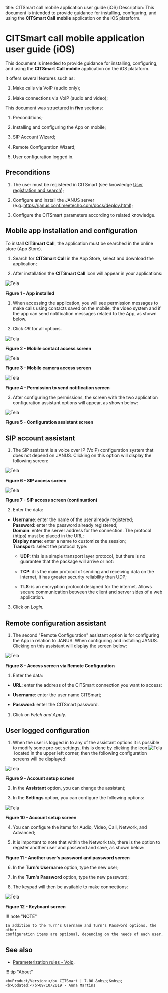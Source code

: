 title: CITSmart call mobile application user guide (iOS)
Description: This document is intended to provide guidance for installing, configuring, and using the **CITSmart Call mobile** application on the iOS plataform.

# CITSmart call mobile application user guide (iOS)

This document is intended to provide guidance for installing, configuring, and
using the **CITSmart Call mobile** application on the iOS plataform.

It offers several features such as:

1.  Make calls via VoIP (audio only);

2.  Make connections via VoIP (audio and video);

This document was structured in **five** sections:

1.  Preconditions;

2.  Installing and configuring the App on mobile;

3.  SIP Account Wizard;

4.  Remote Configuration Wizard;

5.  User configuration logged in.

Preconditions
-------------

1.  The user must be registered in CITSmart (see knowledge [User registration
    and search][1]);

2.  Configure and install the JANUS server (e.g.:https://janus.conf.meetecho.com/docs/deploy.html);

3.  Configure the CITSmart parameters according to related knowledge.

Mobile app installation and configuration
-----------------------------------------

To install **CITSmart Call**, the application must be searched in the online
store (App Store).

1.  Search for **CITSmart Call** in the App Store, select and download the
    application;

2.  After installation the **CITSmart Call** icon will appear in your
    applications:

![Tela](images/app-call.img1.jpg)

**Figure 1 - App installed**

1.  When accessing the application, you will see permission messages to make
    calls using contacts saved on the mobile, the video system and if the app
    can send notification messages related to the App, as shown below.

2.  Click *OK* for all options.

![Tela](images/app-call.img2.jpg)

**Figure 2 - Mobile contact access screen**

![Tela](images/app-call.img3.jpg)

**Figure 3 - Mobile camera access screen**

![Tela](images/app-call.img4.jpg)

**Figure 4 - Permission to send notification screen**

3.  After configuring the permissions, the screen with the two application
    configuration assistant options will appear, as shown below:

![Tela](images/app-call.img5.jpg)

**Figure 5 - Configuration assistant screen**

SIP account assistant
---------------------

1.  The SIP assistant is a voice over IP (VoIP) configuration system that does
    not depend on JANUS. Clicking on this option will display the following
    screen:

![Tela](images/app-call.img6.jpg)

**Figure 6 - SIP access screen**

![Tela](images/app-call.img7.jpg)

**Figure 7 - SIP access screen (continuation)**

2.  Enter the data:

-   **Username**: enter the name of the user already registered;  
    **Password**: enter the password already registered;  
    **Domain**: enter the server address for the connection. The protocol
    (https) must be placed in the URL;  
    **Display name**: enter a name to customize the session;  
    **Transport**: select the protocol type:

    -   **UDP**: this is a simple transport layer protocol, but there is no
        guarantee that the package will arrive or not:

    -   **TCP**: it is the main protocol of sending and receiving data on the
        internet, it has greater security reliability than UDP;

    -   **TLS**: is an encryption protocol designed for the internet. Allows
        secure communication between the client and server sides of a web
        application.

3.  Click on *Login.*

Remote configuration assistant
------------------------------

1.  The second "Remote Configuration" assistant option is for configuring the
    App in relation to JANUS. When configuring and installing JANUS. Clicking on
    this assistant will display the screen below:

![Tela](images/app-call.img8.jpg)

**Figure 8 - Access screen via Remote Configuration**

1.  Enter the data:

-   **URL**: enter the address of the CITSmart connection you want to access:

-   **Username**: enter the user name CITSmart;

-   **Password**: enter the CITSmart password.

1.  Click on *Fetch and Apply*.

User logged configuration
-------------------------

1.  When the user is logged in to any of the assistant options it is possible to
    modify some pre-set settings, this is done by clicking the icon ![Tela](images/app-call.img9.jpg)  located in the upper left corner, then the following configuration screens
    will be displayed:

![Tela](images/app-call.img10.jpg)

**Figure 9 - Account setup screen**

2.  In the **Assistant** option, you can change the assistant;

3.  In the **Settings** option, you can configure the following options:

![Tela](images/app-call.img11.jpg)

**Figure 10 - Account setup screen**

4.  You can configure the items for Audio, Video, Call, Network, and Advanced;

5.  It is important to note that within the Network tab, there is the option to
    register another user and password and save, as shown below:

**Figure 11 - Another user's password and password screen**

6.  In the **Turn's Username** option, type the new user;

7.  In the **Turn's Password** option, type the new password;

8.  The keypad will then be available to make connections:

![Tela](images/app-call.img12.jpg)

**Figure 12 - Keyboard screen**

!!! note "NOTE"

    In addition to the Turn's Username and Turn's Password options, the other
    configuration items are optional, depending on the needs of each user.

See also
--------

-   [Parameterization rules - Voip][1].



!!! tip "About"

    <b>Product/Version:</b> CITSmart | 7.00 &nbsp;&nbsp;
    <b>Updated:</b>09/10/2019 - Anna Martins
    
[1]:/en-us/citsmart-platform-7/initial-settings/access-settings/user/user-register.html
[2]:/en-us/citsmart-platform-7/plataform-administration/parameters-list/parametrization-voip.html
